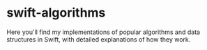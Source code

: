 # swift-algorithms
Here you'll find my implementations of popular algorithms and data structures in Swift, with detailed explanations of how they work.
